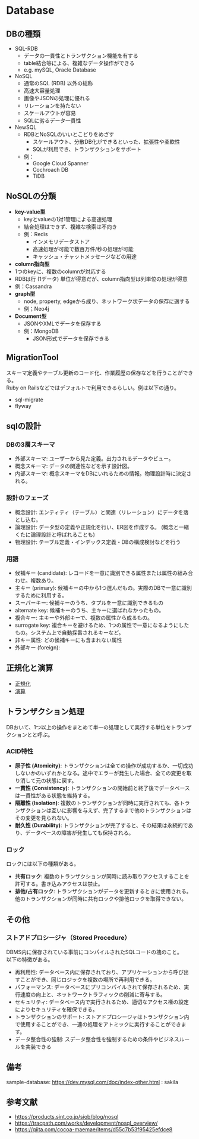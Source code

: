 # Database

## DBの種類

- SQL-RDB
  - データの一貫性とトランザクション機能を有する
  - table結合等による、複雑なデータ操作ができる
  - e.g. mySQL, Oracle Database
- NoSQL
  - 通常のSQL (RDB) 以外の総称
  - 高速大容量処理
  - 画像やJSONの処理に優れる
  - リレーションを持たない
  - スケールアウトが容易
  - SQLに劣るデータ一貫性
- NewSQL
  - RDBとNoSQLのいいとこどりをめざす
    - スケールアウト、分散DB化ができるといった、拡張性や柔軟性
    - SQLが利用でき、トランザクションをサポート
  - 例：
    - Google Cloud Spanner
    - Cochroach DB
    - TiDB

## NoSQLの分類

- **key-value型**
  - keyとvalueの1対1管理による高速処理
  - 結合処理はできず、複雑な検索は不向き
  - 例：Redis
    - インメモリデータストア
    - 高速処理が可能で数百万件/秒の処理が可能
    - キャッシュ・チャットメッセージなどの用途
- **column指向型**
- 1つのkeyに、複数のcolumnが対応する 
- RDBは行 (1データ) 単位が得意だが、column指向型は列単位の処理が得意
- 例：Cassandra
- **graph型**
  - node, property, edgeから成り、ネットワーク状データの保存に適する
  - 例；Neo4j
- **Document型**
  - JSONやXMLでデータを保存する
  - 例：MongoDB
    - JSON形式でデータを保存できる

## MigrationTool
スキーマ定義やテーブル更新のコード化、作業履歴の保存などを行うことができる。  
Ruby on Railsなどではデフォルトで利用できるらしい。例は以下の通り。

- sql-migrate
- flyway

## sqlの設計

### DBの3層スキーマ

- 外部スキーマ: ユーザーから見た定義。出力されるデータやビュー。
- 概念スキーマ: データの関連性などを示す設計図。
- 内部スキーマ: 概念スキーマをDBにいれるための情報。物理設計時に決定される。

### 設計のフェーズ

- 概念設計: エンティティ（テーブル）と関連（リレーション）にデータを落とし込む。
- 論理設計: データ型の定義や正規化を行い、ER図を作成する。 (概念と一緒くたに論理設計と呼ばれることも)
- 物理設計: テーブル定義・インデックス定義・DBの構成検討などを行う

### 用語

- 候補キー (candidate): レコードを一意に識別できる属性または属性の組み合わせ。複数あり。
- 主キー (primary): 候補キーの中から1つ選んだもの。実際のDBで一意に識別するために利用する。
- スーパーキー: 候補キーのうち、タプルを一意に識別できるもの
- alternate key: 候補キーのうち、主キーに選ばれなかったもの。
- 複合キー: 主キーや外部キーで、複数の属性から成るもの。
- surrogate key: 複合キーを避けるため、1つの属性で一意になるようにしたもの。システム上で自動採番されるキーなど。
- 非キー属性: どの候補キーにも含まれない属性
- 外部キー (foreign): 

## 正規化と演算
- [正規化](./normalization.md)
- [演算](./calculation.md)

## トランザクション処理
DBおいて、1つ以上の操作をまとめて単一の処理として実行する単位をトランザクションとと呼ぶ。

### ACID特性

- **原子性 (Atomicity)**: トランザクションは全ての操作が成功するか、一切成功しないかのいずれかとなる。途中でエラーが発生した場合、全ての変更を取り消して元の状態に戻す。
- **一貫性 (Consistency)**: トランザクションの開始前と終了後でデータベースは一貫性がある状態を維持する。
- **隔離性 (Isolation)**: 複数のトランザクションが同時に実行されても、各トランザクションは互いに影響を与えず、完了するまで他のトランザクションはその変更を見られない。
- **耐久性 (Durability)**: トランザクションが完了すると、その結果は永続的であり、データベースの障害が発生しても保持される。

### ロック

ロックには以下の種類がある。

- **共有ロック**: 複数のトランザクションが同時に読み取りアクセスすることを許可する。書き込みアクセスは禁止。
- **排他/占有ロック**: トランザクションがデータを更新するときに使用される。他のトランザクションが同時に共有ロックや排他ロックを取得できない。

## その他

### ストアドプロシージャ（Stored Procedure）

DBMS内に保存されている事前にコンパイルされたSQLコードの塊のこと。  
以下の特徴がある。

- 再利用性: データベース内に保存されており、アプリケーションから呼び出すことができ、同じロジックを複数の場所で再利用できる。
- パフォーマンス: データベースにプリコンパイルされて保存されるため、実行速度の向上と、ネットワークトラフィックの削減に寄与する。
- セキュリティ: データベース内で実行されるため、適切なアクセス権の設定によりセキュリティを確保できる。
- トランザクションのサポート: ストアドプロシージャはトランザクション内で使用することができ、一連の処理をアトミックに実行することができます。
- データ整合性の強制: スデータ整合性を強制するための条件やビジネスルールを実装できる

## 備考

sample-database: https://dev.mysql.com/doc/index-other.html : sakila

## 参考文献

- https://products.sint.co.jp/siob/blog/nosql
- https://tracpath.com/works/development/nosql_overview/
- https://qiita.com/cocoa-maemae/items/d55c7b53f95425efdce8

